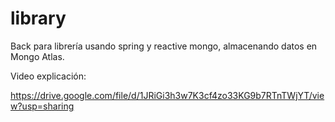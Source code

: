 # library

Back para librería usando spring y reactive mongo, almacenando datos en Mongo Atlas.

Video explicación:

https://drive.google.com/file/d/1JRiGi3h3w7K3cf4zo33KG9b7RTnTWjYT/view?usp=sharing
